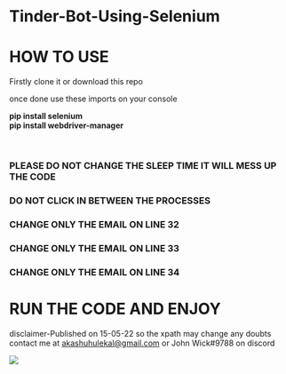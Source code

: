 # Tinder-Bot-Using-Selenium


<h1> HOW TO USE </h1>


Firstly clone it or download this repo 

once done 
use these imports on your console

<b>pip install selenium</b>
<br>
<b>pip install webdriver-manager</b>

<br>




<h3>PLEASE DO NOT CHANGE THE SLEEP TIME IT WILL MESS UP THE CODE</h3>
<h3>DO NOT CLICK IN BETWEEN THE PROCESSES </h3>
<h3>CHANGE ONLY THE EMAIL ON LINE 32</h3>
<h3>CHANGE ONLY THE EMAIL ON LINE 33</h3>
<h3>CHANGE ONLY THE EMAIL ON LINE 34</h3>


<h1>RUN THE CODE AND ENJOY</h1>

disclaimer-Published on 15-05-22 so the xpath may change any doubts contact me at akashuhulekal@gmail.com or John Wick#9788 on discord

<a href="https://discord.gg/YfsJMRSwer"><img src="https://img.favpng.com/17/15/16/league-of-legends-discord-twitch-computer-icons-png-favpng-Rs7THvW98NTM4cDh5R01w66PU_t.jpg"></a>

